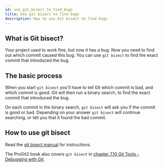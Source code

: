 ```yaml
---
id: use_git_bisect_to_find_bugs
title: Use git bisect to find bugs
description: How to use Git bisect to find bugs
---
```


## What is Git bisect?

Your project used to work fine, but now it has a bug.
Now you need to find out which commit caused this bug.
You can use `git bisect` to find the exact commit that introduced the bug.

## The basic process

When you start `git bisect` you'll have to tell Git which commit is bad, and which commit is good.
Git will then run a binary search, to find the exact commit that introduced the bug.

On each commit in the binary search, `git bisect` will ask you if the commit is good or bad.
Depending on your answer `git bisect` will continue searching, or tell you that it found the bad commit.

## How to use git bisect

Read the [git bisect manual](https://git-scm.com/docs/git-bisect) for instructions.

The ProGit2 book also covers `git bisect` in [chapter 7.10 Git Tools - Debugging with Git](https://git-scm.com/book/en/v2/Git-Tools-Debugging-with-Git).
